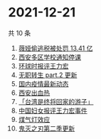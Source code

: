 # 2021-12-21

共 10 条

<!-- BEGIN ZHIHUSEARCH -->
<!-- 最后更新时间 Tue Dec 21 2021 00:19:56 GMT+0800 (China Standard Time) -->
1. [薇娅偷逃税被处罚 13.41 亿](https://www.zhihu.com/search?q=薇娅)
1. [西安多区学校通知停课](https://www.zhihu.com/search?q=西安疫情)
1. [环球时报评王力宏](https://www.zhihu.com/search?q=环球时报评王力宏)
1. [无职转生 part.2 更新](https://www.zhihu.com/search?q=无职转生)
1. [国内疫情最新动态](https://www.zhihu.com/search?q=疫情)
1. [西安出血热](https://www.zhihu.com/search?q=出血热)
1. [「台湾是终将回家的游子」](https://www.zhihu.com/search?q=台湾)
1. [中国妇女报评王力宏事件](https://www.zhihu.com/search?q=王力宏事件)
1. [煤气灯效应](https://www.zhihu.com/search?q=煤气灯效应)
1. [鬼灭之刃第二季更新](https://www.zhihu.com/search?q=鬼灭之刃)
<!-- END ZHIHUSEARCH -->
